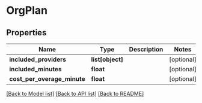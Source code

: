 # OrgPlan

## Properties
Name | Type | Description | Notes
------------ | ------------- | ------------- | -------------
**included_providers** | **list[object]** |  | [optional] 
**included_minutes** | **float** |  | [optional] 
**cost_per_overage_minute** | **float** |  | [optional] 

[[Back to Model list]](../README.md#documentation-for-models) [[Back to API list]](../README.md#documentation-for-api-endpoints) [[Back to README]](../README.md)

